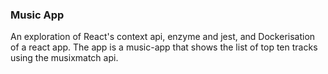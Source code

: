 ### Music App
An exploration of React's context api, enzyme and jest, and Dockerisation
of a react app. The app is a music-app that shows the list of top ten tracks using the musixmatch api.
